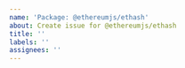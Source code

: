 ```yaml
---
name: 'Package: @ethereumjs/ethash'
about: Create issue for @ethereumjs/ethash
title: ''
labels: ''
assignees: ''
---
```

